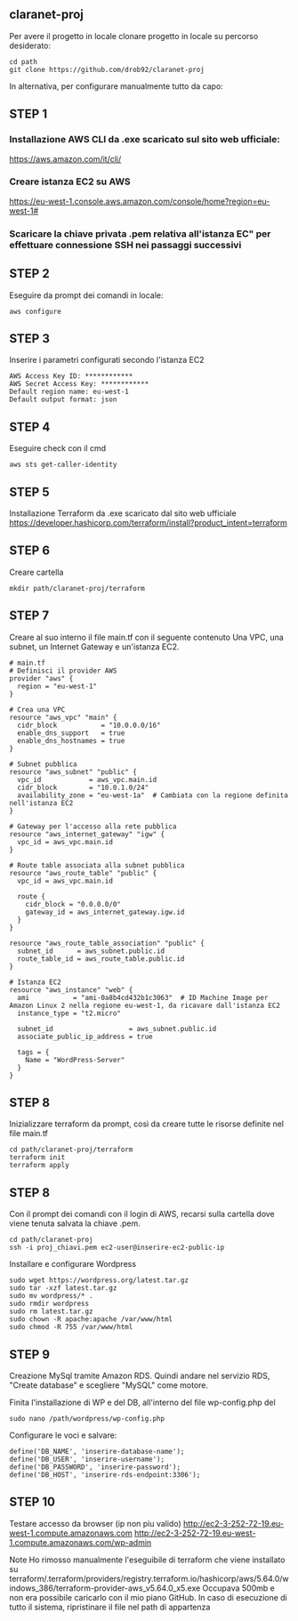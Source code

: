 ## claranet-proj


Per avere il progetto in locale clonare progetto in locale su percorso desiderato:
```
cd path
git clone https://github.com/drob92/claranet-proj
```

In alternativa, per configurare manualmente tutto da capo:

## STEP 1 
### Installazione AWS CLI da .exe scaricato sul sito web ufficiale:
https://aws.amazon.com/it/cli/

### Creare istanza EC2 su AWS 
https://eu-west-1.console.aws.amazon.com/console/home?region=eu-west-1#

### Scaricare la chiave privata .pem relativa all'istanza EC" per effettuare connessione SSH nei passaggi successivi

## STEP 2 
Eseguire da prompt dei comandi in locale: 
```
aws configure
```
## STEP 3 
Inserire i parametri configurati secondo l'istanza EC2
```
AWS Access Key ID: ************
AWS Secret Access Key: ************
Default region name: eu-west-1
Default output format: json
```
## STEP 4 
Eseguire check con il cmd

```
aws sts get-caller-identity
```

## STEP 5 
Installazione Terraform da .exe scaricato dal sito web ufficiale
https://developer.hashicorp.com/terraform/install?product_intent=terraform
## STEP 6 
Creare cartella 
```
mkdir path/claranet-proj/terraform
```
## STEP 7 
Creare al suo interno il file main.tf con il seguente contenuto
Una VPC, una subnet, un Internet Gateway e un'istanza EC2.
```
# main.tf
# Definisci il provider AWS
provider "aws" {
  region = "eu-west-1" 
}

# Crea una VPC
resource "aws_vpc" "main" {
  cidr_block           = "10.0.0.0/16"
  enable_dns_support   = true
  enable_dns_hostnames = true
}

# Subnet pubblica
resource "aws_subnet" "public" {
  vpc_id            = aws_vpc.main.id
  cidr_block        = "10.0.1.0/24"
  availability_zone = "eu-west-1a"  # Cambiata con la regione definita nell'istanza EC2
}

# Gateway per l'accesso alla rete pubblica
resource "aws_internet_gateway" "igw" {
  vpc_id = aws_vpc.main.id
}

# Route table associata alla subnet pubblica
resource "aws_route_table" "public" {
  vpc_id = aws_vpc.main.id

  route {
    cidr_block = "0.0.0.0/0"
    gateway_id = aws_internet_gateway.igw.id
  }
}

resource "aws_route_table_association" "public" {
  subnet_id      = aws_subnet.public.id
  route_table_id = aws_route_table.public.id
}

# Istanza EC2
resource "aws_instance" "web" {
  ami           = "ami-0a8b4cd432b1c3063"  # ID Machine Image per Amazon Linux 2 nella regione eu-west-1, da ricavare dall'istanza EC2
  instance_type = "t2.micro"
  
  subnet_id                   = aws_subnet.public.id
  associate_public_ip_address = true
  
  tags = {
    Name = "WordPress-Server"
  }
}
```
## STEP 8 
Inizializzare terraform da prompt, così da creare tutte le risorse definite nel file main.tf
```
cd path/claranet-proj/terraform
terraform init
terraform apply
```

## STEP 8 
Con il prompt dei comandi con il login di AWS, recarsi sulla cartella dove viene tenuta salvata la chiave .pem. 
```
cd path/claranet-proj 
ssh -i proj_chiavi.pem ec2-user@inserire-ec2-public-ip
```
Installare e configurare Wordpress
```
sudo wget https://wordpress.org/latest.tar.gz
sudo tar -xzf latest.tar.gz
sudo mv wordpress/* .
sudo rmdir wordpress
sudo rm latest.tar.gz
sudo chown -R apache:apache /var/www/html
sudo chmod -R 755 /var/www/html
```

## STEP 9 
Creazione MySql tramite Amazon RDS. Quindi andare nel servizio RDS, "Create database" e scegliere "MySQL" come motore.


Finita l'installazione di WP e del DB, all'interno del file wp-config.php del 
```
sudo nano /path/wordpress/wp-config.php
```
Configurare le voci e salvare:
	
```
define('DB_NAME', 'inserire-database-name');
define('DB_USER', 'inserire-username');
define('DB_PASSWORD', 'inserire-password');
define('DB_HOST', 'inserire-rds-endpoint:3306');
```


## STEP 10
Testare accesso da browser (ip non piu valido)
	http://ec2-3-252-72-19.eu-west-1.compute.amazonaws.com
	http://ec2-3-252-72-19.eu-west-1.compute.amazonaws.com/wp-admin


Note
Ho rimosso manualmente l'eseguibile di terraform che viene installato su terraform/.terraform/providers/registry.terraform.io/hashicorp/aws/5.64.0/windows_386/terraform-provider-aws_v5.64.0_x5.exe
Occupava 500mb e non era possibile caricarlo con il mio piano GitHub. In caso di esecuzione di tutto il sistema, ripristinare il file nel path di appartenza 